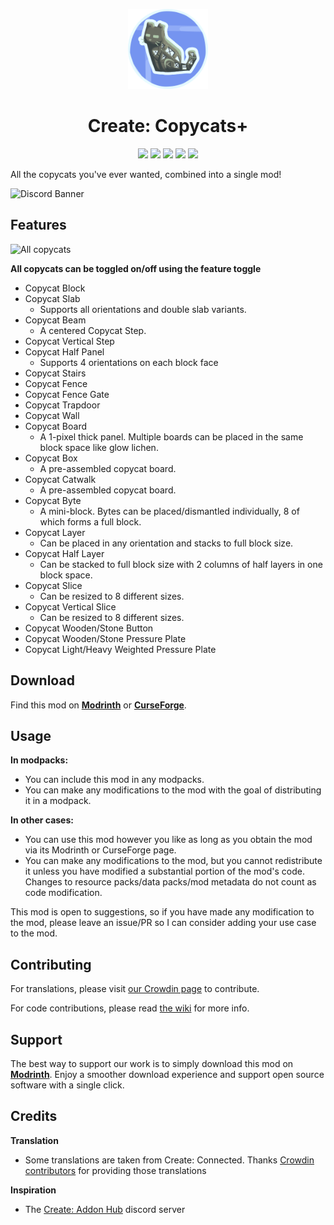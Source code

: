 <p align="center"><img src="https://raw.githubusercontent.com/copycats-plus/copycats/multiloader/common/src/main/resources/copycats_icon.png" alt="Logo" width="128"></p>

<h1 align="center">Create: Copycats+</h1>

<p align="center">
<a title="Supported versions" target="_blank" href="https://modrinth.com/project/copycats"><img src="https://cf.way2muchnoise.eu/versions/968398_all.svg"></a>
<a title="Modrinth" target="_blank" href="https://modrinth.com/project/copycats"><img src="https://img.shields.io/modrinth/dt/UT2M39wf?style=flat&label=Modrinth"></a>
<a title="CurseForge" target="_blank" href="https://legacy.curseforge.com/minecraft/mc-mods/copycats"><img src="https://img.shields.io/curseforge/dt/968398?style=flat&label=CurseForge"></a>
<a title="Crowdin" target="_blank" href="https://crowdin.com/project/copycats"><img src="https://badges.crowdin.net/copycats/localized.svg"></a>
<a title="Discord" target="_blank" href="https://discord.gg/YxPPFHn4SS"><img src="https://discordapp.com/api/guilds/1202240504809652365/widget.png?style=shield"></a>
</p>

All the copycats you've ever wanted, combined into a single mod!

![Discord Banner](https://discordapp.com/api/guilds/1202240504809652365/widget.png?style=banner2)

## Features

![All copycats](https://cdn.modrinth.com/data/UT2M39wf/images/e20c128b7c0e000e904584811d20f753d846af80.png)

**All copycats can be toggled on/off using the feature toggle**

- Copycat Block
- Copycat Slab
    - Supports all orientations and double slab variants.
- Copycat Beam
    - A centered Copycat Step.
- Copycat Vertical Step
- Copycat Half Panel
    - Supports 4 orientations on each block face
- Copycat Stairs
- Copycat Fence
- Copycat Fence Gate
- Copycat Trapdoor
- Copycat Wall
- Copycat Board
    - A 1-pixel thick panel. Multiple boards can be placed in the same block space like glow lichen.
- Copycat Box
    - A pre-assembled copycat board.
- Copycat Catwalk
    - A pre-assembled copycat board.
- Copycat Byte
    - A mini-block. Bytes can be placed/dismantled individually, 8 of which forms a full block.
- Copycat Layer
    - Can be placed in any orientation and stacks to full block size.
- Copycat Half Layer
    - Can be stacked to full block size with 2 columns of half layers in one block space.
- Copycat Slice
    - Can be resized to 8 different sizes.
- Copycat Vertical Slice
    - Can be resized to 8 different sizes.
- Copycat Wooden/Stone Button
- Copycat Wooden/Stone Pressure Plate
- Copycat Light/Heavy Weighted Pressure Plate

## Download

Find this mod on [**Modrinth**](https://modrinth.com/mod/copycats) or
[**CurseForge**](https://legacy.curseforge.com/minecraft/mc-mods/copycats).

## Usage

**In modpacks:**

- You can include this mod in any modpacks.
- You can make any modifications to the mod with the goal of distributing it in a modpack.

**In other cases:**

- You can use this mod however you like as long as you obtain the mod via its Modrinth or CurseForge page.
- You can make any modifications to the mod, but you cannot redistribute it unless you have modified a substantial
  portion of the mod's code. Changes to resource packs/data packs/mod metadata do not count as code modification.

This mod is open to suggestions, so if you have made any modification to the mod, please leave an issue/PR so I can
consider adding your use case to the mod.

## Contributing

For translations, please visit [our Crowdin page](https://crowdin.com/project/copycats) to contribute.

For code contributions, please read [the wiki](https://github.com/copycats-plus/copycats/wiki) for more info.

## Support

The best way to support our work is to simply download this mod on
[**Modrinth**](https://modrinth.com/mod/copycats).
Enjoy a smoother download experience and support open source software with a single click.

## Credits

**Translation**

- Some translations are taken from Create: Connected.
  Thanks [Crowdin contributors](https://crowdin.com/project/create-connected-mod) for providing those
  translations

**Inspiration**

- The [Create: Addon Hub](https://discord.gg/3AvrppcgG3) discord server